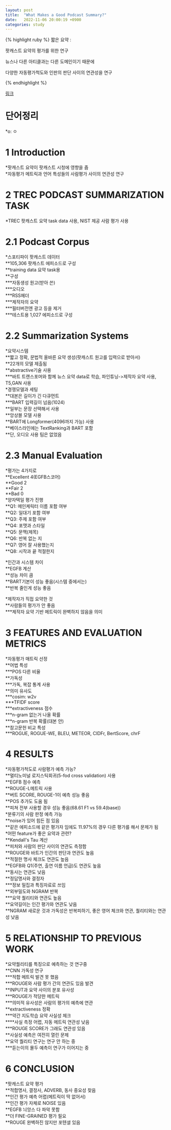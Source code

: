 ```yaml
---
layout: post
title:  "What Makes a Good Podcast Summary?"
date:   2022-11-06 20:00:19 +0900
categories: study
---
```






{% highlight ruby %}
짧은 요약 :  

팟캐스트 요약의 평가를 위한 연구  

뉴스나 다른 아티클과는 다른 도메인이기 때문에  

다양한 자동평가척도와 인판의 판단 사이의 연관성을 연구  

{% endhighlight %}


[링크](https://drive.google.com/drive/folders/1iYupYlk9vt4UZWW8rY_AKKOZCP6v-LBa?usp=sharing)


# 단어정리  
*o: ㅇ  


# 1 Introduction  
*팟캐스트 요약이 팟캐스트 시청에 영향을 줌  
*자동평가 메트릭과 언어 특성들의 사람평가 사이의 연관성 연구  


# 2 TREC PODCAST SUMMARIZATION TASK  
*TREC 팟캐스트 요약 task data 사용, NIST 제공 사람 평가 사용  


# 2.1 Podcast Corpus  
*스포티파이 팟캐스트 데이터  
**105,306 팟캐스트 에피소드로 구성  
**training data 요약 task용  
**구성  
***자동생성 원고(받아 쓴)  
***오디오  
***RSS헤더  
***제작자의 요약  
***필터버전엔 광고 등을 제거  
***테스트용 1,027 에피소드로 구성  


# 2.2 Summarization Systems  
*요약시스템  
**짧고 정확, 문법적 올바른 요약 생성(팟캐스트 원고를 입력으로 받아서)  
**22개의 모델 제출됨  
**abstractive기술 사용  
***바트 트랜스포머와 함께 뉴스 요약 data로 학습, 파인튜닝->제작자 요약 사용, T5,GAN 사용  
*경쟁모델과 세팅  
**대본은 길이가 긴 다큐먼트  
***BART 입력길이 넘음(1024)  
**일부는 문장 선택해서 사용  
**앙상블 모델 사용  
**BART에 Longformer(4096까지 가능) 사용  
**베이스라인에는 TextRanking과 BART 포함  
**단, 오디오 사용 팀은 없었음  


# 2.3 Manual Evaluation  
*평가는 4가지로  
**Excellent 4(EGFB스코어)  
**Good 2  
**Fair  2  
**Bad 0  
*양자택일 평가 진행  
**Q1: 메인케릭터 이름 포함 여부  
**Q2: 일대기 포함 여부  
**Q3: 주제 포함 여부  
**Q4: 포맷과 스타일  
**Q5: 문맥(제목)  
**Q6: 반복 없는 지  
**Q7: 영어 잘 사용했는지  
**Q8: 시작과 끝 적절한지  


*인간과 시스템 차이  
**EGFB 계산  
**성능 차이 큼  
**BART기본이 성능 좋음(시스템 중에서는)  
**반복 줄인게 성능 좋음  


*제작자가 직접 요약한 것  
**사람들의 평가가 안 좋음  
***제작자 요약 기반 메트릭이 완벽하지 않음을 의미  


# 3 FEATURES AND EVALUATION METRICS  
*자동평가 매트릭 선정  
**어법 특성  
***POS 다른 비율  
**가독성  
***가독, 복잡 통계 사용  
**의미 유사도  
***cosim: w2v  
***TFIDF score  
***extractiveness 점수  
***n-gram 없는거 나올 확률  
***n-gram 반복 확률(대본 안)  
**참고문헌 비교 특성  
***ROGUE, ROGUE-WE, BLEU, METEOR, CIDFr, BertScore, chrF  


# 4 RESULTS  
*자동평가척도로 사람평가 예측 가능?  
**멀티노미널 로지스틱회귀(5-fod cross validation) 사용  
**EGFB 점수 예측  
**ROUGE-L메트릭 사용  
**버트 SCORE, ROUGE-1이 예측 성능 좋음  
**POS 추가도 도움 됨  
**피쳐 전부 사용할 경우 성능 좋음(68.61 F1 vs 59.4(base))  
*분류기의 사람 판정 예측 가능  
**noise가 있어 힘든 점 있음  
**같은 에피소드에 같은 평가자 임에도 11.97%의 경우 다른 평가를 해서 문제가 됨  
*어떤 feature가 좋은 요약과 관련?  
**Kendall's Tau 계산  
**피처와 사람의 판단 사이의 연관도 측정함  
**ROUGE와 바트가 인간의 판단과 연관도 높음  
**적절한 명사 체크도 연관도 높음  
**EGFB와 Q1(주연, 출연 이름 언급)도 연관도 높음  
**동사는 연관도 낮음  
**정답명사와 결정자  
***정보 밀집과 특징자료로 쓰임  
**외부밀도와 NGRAM 반복  
***요약 퀄리티와 연관도 높음  
**요약길이는 인간 평가와 연관도 낮음  
**NGRAM 새로운 것과 가독성은 반복피하기, 좋은 영어 체크와 연관, 퀄리티와는 연관성 낮음  


# 5 RELATIONSHIP TO PREVIOUS WORK  
*요약퀄리티를 특징으로 예측하는 것 연구중  
**CNN 가독성 연구  
***적합 메트릭 발견 못 했음  
***ROUGE와 사람 평가 간의 연관도 있음 발견  
**INPUT과 요약 사이의 분포 유사성  
***ROUGE가 적당한 메트릭  
***의미적 유사성은 사람의 평가의 예측에 연관  
**extractiveness 정확  
***약간 지도학습 요약 사실성 체크  
****사실 측정 어렵, 자동 메트릭 연관성 낮음  
***ROUGE SCORE가 그래도 연관성 있음  
**사실성 예측은 여전히 열린 문제  
**요약 퀄리티 연구는 연구 안 하는 중  
***듣는이의 몰두 예측이 연구가 이어지는 중  


# 6 CONCLUSION  
*팟캐스트 요약 평가  
**적합명사, 결정사, ADVERB, 동사 중요성 찾음  
**인간 평가 예측 어렵(메트릭이 딱 없어서)  
**인간 평가 자체로 NOISE 있음  
**EGFB 늬앙스 다 파악 못함  
**더 FINE-GRAINED 평가 필요  
**ROUGE 완벽하진 않지만 포텐셜 있음  
